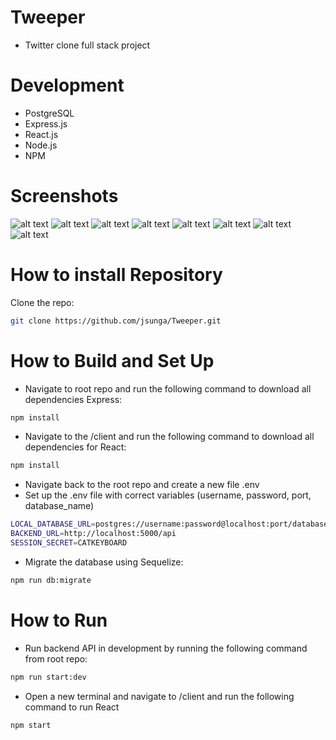 # Tweeper
- Twitter clone full stack project

# Development
- PostgreSQL
- Express.js
- React.js
- Node.js
- NPM

# Screenshots
![alt text](https://i.imgur.com/QF6vFNP.png)
![alt text](https://i.imgur.com/F2UIU7K.png)
![alt text](https://i.imgur.com/KeE8k87.png)
![alt text](https://i.imgur.com/rO8I3gX.png)
![alt text](https://i.imgur.com/9O2RfwE.png)
![alt text](https://i.imgur.com/3FG1TYZ.png)
![alt text](https://i.imgur.com/z0WNyXd.png)
![alt text](https://i.imgur.com/U8A5ppg.png)

# How to install Repository

Clone the repo:

```sh
git clone https://github.com/jsunga/Tweeper.git
```

# How to Build and Set Up

- Navigate to root repo and run the following command to download all dependencies Express:

```sh
npm install
```

- Navigate to the /client and run the following command to download all dependencies for React:

```sh
npm install
```

- Navigate back to the root repo and create a new file .env
- Set up the .env file with correct variables (username, password, port, database_name)

```sh
LOCAL_DATABASE_URL=postgres://username:password@localhost:port/database_name
BACKEND_URL=http://localhost:5000/api
SESSION_SECRET=CATKEYBOARD
```

- Migrate the database using Sequelize:

```sh
npm run db:migrate
```

# How to Run

- Run backend API in development by running the following command from root repo:

```sh
npm run start:dev
```

- Open a new terminal and navigate to /client and run the following command to run React

```sh
npm start
```
